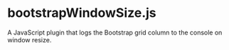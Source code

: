 # bootstrapWindowSize.js

A JavaScript plugin that logs the Bootstrap grid column to the console on window resize.
